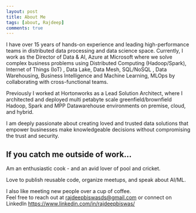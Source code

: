 ```yaml
---
layout: post
title: About Me
tags: [about, Rajdeep]
comments: true
---
```

I have over 15 years of hands-on experience and leading high-performance teams in distributed data processing and data science space. Currently, I work as the Director of Data & AI, Azure at Microsoft where we solve complex business problems using Distributed Computing (Hadoop/Spark), Internet of Things (IoT) , Data Lake, Data Mesh, SQL/NoSQL , Data Warehousing, Business Intelligence and Machine Learning, MLOps by collaborating with cross-functional teams.   
   
Previously I worked at Hortonworks as a Lead Solution Architect, where I architected and deployed multi petabyte scale greenfield/brownfield Hadoop, Spark and MPP Datawarehouse environments on premise, cloud, and hybrid.   
  
I am deeply passionate about creating loved and trusted data solutions that empower businesses make knowledgeable decisions without compromising the trust and security.   
    

## If you catch me outside of work...
Am an enthusiastic cook - and an avid lover of pool and cricket.  
  
Love to publish reusable code, organize meetups, and speak about AI/ML.  
  
I also like meeting new people over a cup of coffee.  
Feel free to reach out at rajdeepbiswasds@gmail.com or connect on LinkedIn https://www.linkedin.com/in/rajdeepbiswas/  
  
    
    

